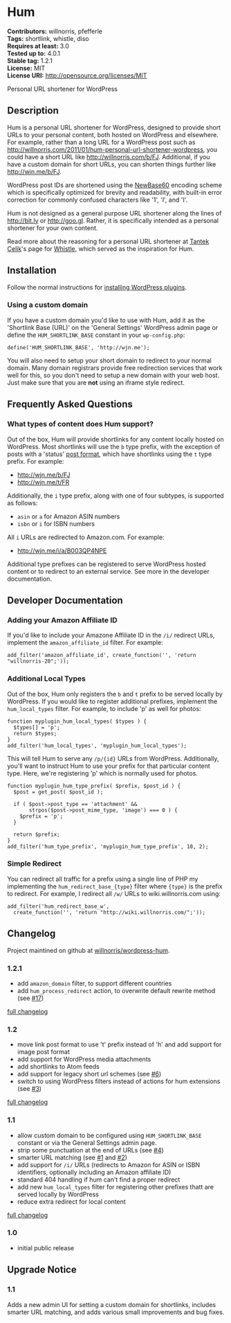 # Hum #
**Contributors:** willnorris, pfefferle  
**Tags:** shortlink, whistle, diso  
**Requires at least:** 3.0  
**Tested up to:** 4.0.1  
**Stable tag:** 1.2.1  
**License:** MIT  
**License URI:** http://opensource.org/licenses/MIT  

Personal URL shortener for WordPress


## Description ##

Hum is a personal URL shortener for WordPress, designed to provide short URLs
to your personal content, both hosted on WordPress and elsewhere.  For example,
rather than a long URL for a WordPress post such as
<http://willnorris.com/2011/01/hum-personal-url-shortener-wordpress>, you could
have a short URL like <http://willnorris.com/b/FJ>.  Additional, if you have a
custom domain for short URLs, you can shorten things further like
<http://wjn.me/b/FJ>.

WordPress post IDs are shortened using the [NewBase60][] encoding scheme which is
specifically optimized for brevity and readability, with built-in error
correction for commonly confused characters like '1', 'l', and 'I'.

Hum is not designed as a general purpose URL shortener along the lines of
<http://bit.ly> or <http://goo.gl>.  Rather, it is specifically intended as a
personal shortener for your own content.

Read more about the reasoning for a personal URL shortener at [Tantek Celik][]'s
page for [Whistle][], which served as the inspiration for Hum.

[NewBase60]: http://ttk.me/w/NewBase60
[Tantek Celik]: http://tantek.com/
[Whistle]: http://ttk.me/w/Whistle


## Installation ##

Follow the normal instructions for [installing WordPress plugins][install].

[install]: http://codex.wordpress.org/Managing_Plugins#Installing_Plugins

### Using a custom domain ###

If you have a custom domain you'd like to use with Hum, add it as the
'Shortlink Base (URL)' on the 'General Settings' WordPress admin page or define
the `HUM_SHORTLINK_BASE` constant in your `wp-config.php`:

    define('HUM_SHORTLINK_BASE', 'http://wjn.me');

You will also need to setup your short domain to redirect to your normal
domain.  Many domain registrars provide free redirection services that work
well for this, so you don't need to setup a new domain with your web host.
Just make sure that you are **not** using an iframe style redirect.


## Frequently Asked Questions ##

### What types of content does Hum support? ###

Out of the box, Hum will provide shortlinks for any content locally hosted on
WordPress.  Most shortlinks will use the `b` type prefix, with the exception of
posts with a 'status' [post format][], which have shortlinks using the `t` type
prefix.  For example:

 - <http://wjn.me/b/FJ>
 - <http://wjn.me/t/FR>

Additionally, the `i` type prefix, along with one of four subtypes, is
supported as follows:

 - `asin` or `a` for Amazon ASIN numbers
 - `isbn` or `i` for ISBN numbers

All `i` URLs are redirected to Amazon.com.  For example:

 - <http://wjn.me/i/a/B003QP4NPE>

Additional type prefixes can be registered to serve WordPress hosted content or
to redirect to an external service.  See more in the developer documentation.

[post format]: http://codex.wordpress.org/Post_Formats


## Developer Documentation ##

### Adding your Amazon Affiliate ID ###

If you'd like to include your Amazone Affiliate ID in the `/i/` redirect URLs,
implement the `amazon_affiliate_id` filter.  For example:

    add_filter('amazon_affiliate_id', create_function('', 'return "willnorris-20";'));

### Additional Local Types ###

Out of the box, Hum only registers the `b` and `t` prefix to be served locally
by WordPress.  If you would like to register additional prefixes, implement the
`hum_local_types` filter.  For example, to include 'p' as well for photos:

    function myplugin_hum_local_types( $types ) {
      $types[] = 'p';
      return $types;
    }
    add_filter('hum_local_types', 'myplugin_hum_local_types');

This will tell Hum to serve any `/p/{id}` URLs from WordPress.  Additionally,
you'll want to instruct Hum to use your prefix for that particular content
type.  Here, we're registering 'p' which is normally used for photos.

    function myplugin_hum_type_prefix( $prefix, $post_id ) {
      $post = get_post( $post_id );

      if ( $post->post_type == 'attachment' &&
           strpos($post->post_mime_type, 'image') === 0 ) {
        $prefix = 'p';
      }

      return $prefix;
    }
    add_filter('hum_type_prefix', 'myplugin_hum_type_prefix', 10, 2);

### Simple Redirect ###

You can redirect all traffic for a prefix using a single line of PHP my
implementing the `hum_redirect_base_{type}` filter where `{type}` is the prefix
to redirect.  For example, I redirect all `/w/` URLs to wiki.willnorris.com
using:

    add_filter('hum_redirect_base_w',
      create_function('', 'return "http://wiki.willnorris.com/";'));


## Changelog ##

Project maintined on github at
[willnorris/wordpress-hum](https://github.com/willnorris/wordpress-hum).

### 1.2.1 ###

 - add `amazon_domain` filter, to support different countries
 - add `hum_process_redirect` action, to overwrite default rewrite method (see [#17][])

[full changelog](https://github.com/willnorris/wordpress-hum/compare/1.2...1.2.1)

### 1.2 ###

 - move link post format to use 't' prefix instead of 'h' and add support for
   image post format
 - add support for WordPress media attachments
 - add shortlinks to Atom feeds
 - add support for legacy short url schemes (see [#6][])
 - switch to using WordPress filters instead of actions for hum extensions (see
   [#3][])

[full changelog](https://github.com/willnorris/wordpress-hum/compare/1.1...1.2)

### 1.1 ###
 - allow custom domain to be configured using `HUM_SHORTLINK_BASE` constant or
   via the General Settings admin page.
 - strip some punctuation at the end of URLs (see [#4][])
 - smarter URL matching (see [#1][] and [#2][])
 - add support for `/i/` URLs (redirects to Amazon for ASIN or ISBN
   identifiers, optionally including an Amazon affiliate ID)
 - standard 404 handling if hum can't find a proper redirect
 - add new `hum_local_types` filter for registering other prefixes thatt are
   served locally by WordPress
 - reduce extra redirect for local content

[full changelog](https://github.com/willnorris/wordpress-hum/compare/1.0...1.1)

[#1]: https://github.com/willnorris/wordpress-hum/issues/1
[#2]: https://github.com/willnorris/wordpress-hum/issues/2
[#3]: https://github.com/willnorris/wordpress-hum/issues/3
[#4]: https://github.com/willnorris/wordpress-hum/issues/4
[#6]: https://github.com/willnorris/wordpress-hum/issues/6
[#17]: https://github.com/willnorris/wordpress-hum/pull/17

### 1.0 ###
 - initial public release


## Upgrade Notice ##

### 1.1 ###
Adds a new admin UI for setting a custom domain for shortlinks, includes
smarter URL matching, and adds various small improvements and bug fixes.
